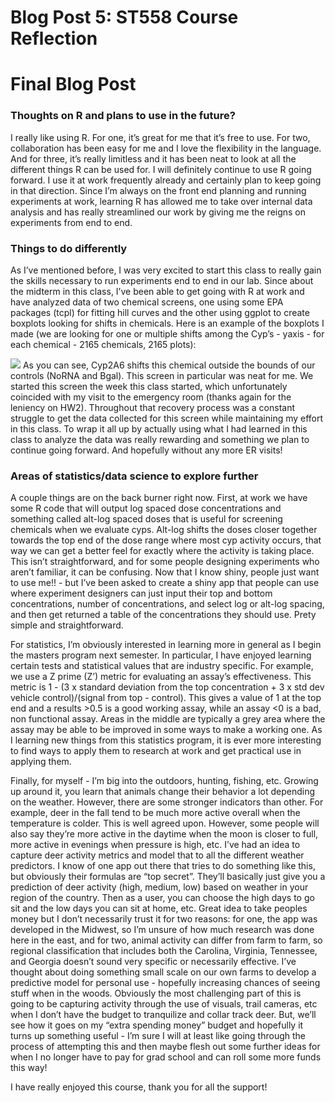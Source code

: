 Blog Post 5: ST558 Course Reflection
================

# **Final Blog Post**

### Thoughts on R and plans to use in the future?

I really like using R. For one, it’s great for me that it’s free to use.
For two, collaboration has been easy for me and I love the flexibility
in the language. And for three, it’s really limitless and it has been
neat to look at all the different things R can be used for. I will
definitely continue to use R going forward. I use it at work frequently
already and certainly plan to keep going in that direction. Since I’m
always on the front end planning and running experiments at work,
learning R has allowed me to take over internal data analysis and has
really streamlined our work by giving me the reigns on experiments from
end to end.

### Things to do differently

As I’ve mentioned before, I was very excited to start this class to
really gain the skills necessary to run experiments end to end in our
lab. Since about the midterm in this class, I’ve been able to get going
with R at work and have analyzed data of two chemical screens, one using
some EPA packages (tcpl) for fitting hill curves and the other using
ggplot to create boxplots looking for shifts in chemicals. Here is an
example of the boxplots I made (we are looking for one or multiple
shifts among the Cyp’s - yaxis - for each chemical - 2165 chemicals,
2165 plots):

![](/Users/EvanBrown/Desktop/ST558/boxplots.png) As you can see, Cyp2A6
shifts this chemical outside the bounds of our controls (NoRNA and
Bgal). This screen in particular was neat for me. We started this screen
the week this class started, which unfortunately coincided with my visit
to the emergency room (thanks again for the leniency on HW2). Throughout
that recovery process was a constant struggle to get the data collected
for this screen while maintaining my effort in this class. To wrap it
all up by actually using what I had learned in this class to analyze the
data was really rewarding and something we plan to continue going
forward. And hopefully without any more ER visits!

### Areas of statistics/data science to explore further

A couple things are on the back burner right now. First, at work we have
some R code that will output log spaced dose concentrations and
something called alt-log spaced doses that is useful for screening
chemicals when we evaluate cyps. Alt-log shifts the doses closer
together towards the top end of the dose range where most cyp activity
occurs, that way we can get a better feel for exactly where the activity
is taking place. This isn’t straightforward, and for some people
designing experiments who aren’t familiar, it can be confusing. Now that
I know shiny, people just want to use me!! - but I’ve been asked to
create a shiny app that people can use where experiment designers can
just input their top and bottom concentrations, number of
concentrations, and select log or alt-log spacing, and then get returned
a table of the concentrations they should use. Prety simple and
straightforward.

For statistics, I’m obviously interested in learning more in general as
I begin the masters program next semester. In particular, I have enjoyed
learning certain tests and statistical values that are industry
specific. For example, we use a Z prime (Z’) metric for evaluating an
assay’s effectiveness. This metric is 1 - (3 x standard deviation from
the top concentration + 3 x std dev vehicle control)/(signal from top -
control). This gives a value of 1 at the top end and a results \>0.5 is
a good working assay, while an assay \<0 is a bad, non functional assay.
Areas in the middle are typically a grey area where the assay may be
able to be improved in some ways to make a working one. As I learning
new things from this statistics program, it is ever more interesting to
find ways to apply them to research at work and get practical use in
applying them.

Finally, for myself - I’m big into the outdoors, hunting, fishing, etc.
Growing up around it, you learn that animals change their behavior a lot
depending on the weather. However, there are some stronger indicators
than other. For example, deer in the fall tend to be much more active
overall when the temperature is colder. This is well agreed upon.
However, some people will also say they’re more active in the daytime
when the moon is closer to full, more active in evenings when pressure
is high, etc. I’ve had an idea to capture deer activity metrics and
model that to all the different weather predictors. I know of one app
out there that tries to do something like this, but obviously their
formulas are “top secret”. They’ll basically just give you a prediction
of deer activity (high, medium, low) based on weather in your region of
the country. Then as a user, you can choose the high days to go sit and
the low days you can sit at home, etc. Great idea to take peoples money
but I don’t necessarily trust it for two reasons: for one, the app was
developed in the Midwest, so I’m unsure of how much research was done
here in the east, and for two, animal activity can differ from farm to
farm, so regional classification that includes both the Carolina,
Virginia, Tennessee, and Georgia doesn’t sound very specific or
necessarily effective. I’ve thought about doing something small scale on
our own farms to develop a predictive model for personal use - hopefully
increasing chances of seeing stuff when in the woods. Obviously the most
challenging part of this is going to be capturing activity through the
use of visuals, trail cameras, etc when I don’t have the budget to
tranquilize and collar track deer. But, we’ll see how it goes on my
“extra spending money” budget and hopefully it turns up something
useful - I’m sure I will at least like going through the process of
attempting this and then maybe flesh out some further ideas for when I
no longer have to pay for grad school and can roll some more funds this
way!

I have really enjoyed this course, thank you for all the support!
